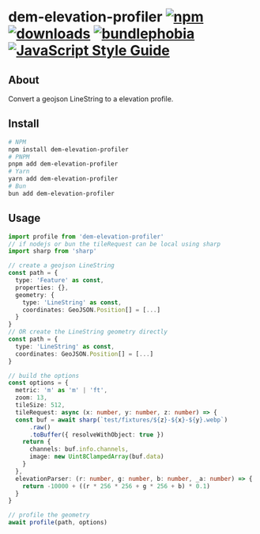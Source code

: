 # dem-elevation-profiler [![npm][npm-image]][npm-url] [![downloads][downloads-image]][downloads-url] [![bundlephobia][bundlephobia-image]][bundlephobia-url] [![JavaScript Style Guide](https://img.shields.io/badge/code_style-standard-brightgreen.svg)](https://standardjs.com)

[npm-image]: https://img.shields.io/npm/v/dem-elevation-profiler.svg
[npm-url]: https://npmjs.org/package/dem-elevation-profiler
[bundlephobia-image]: https://img.shields.io/bundlephobia/minzip/dem-elevation-profiler.svg
[bundlephobia-url]: https://bundlephobia.com/package/dem-elevation-profiler
[downloads-image]: https://img.shields.io/npm/dm/dem-elevation-profiler.svg
[downloads-url]: https://www.npmjs.com/package/dem-elevation-profiler

## About

Convert a geojson LineString to a elevation profile.

## Install

```bash
# NPM
npm install dem-elevation-profiler
# PNPM
pnpm add dem-elevation-profiler
# Yarn
yarn add dem-elevation-profiler
# Bun
bun add dem-elevation-profiler
```

## Usage

```ts
import profile from 'dem-elevation-profiler'
// if nodejs or bun the tileRequest can be local using sharp
import sharp from 'sharp'

// create a geojson LineString
const path = {
  type: 'Feature' as const,
  properties: {},
  geometry: {
    type: 'LineString' as const,
    coordinates: GeoJSON.Position[] = [...]
  }
}
// OR create the LineString geometry directly
const path = {
  type: 'LineString' as const,
  coordinates: GeoJSON.Position[] = [...]
}

// build the options
const options = {
  metric: 'm' as 'm' | 'ft',
  zoom: 13,
  tileSize: 512,
  tileRequest: async (x: number, y: number, z: number) => {
  const buf = await sharp(`test/fixtures/${z}-${x}-${y}.webp`)
      .raw()
      .toBuffer({ resolveWithObject: true })
    return {
      channels: buf.info.channels,
      image: new Uint8ClampedArray(buf.data)
    }
  },
  elevationParser: (r: number, g: number, b: number, _a: number) => {
    return -10000 + ((r * 256 * 256 + g * 256 + b) * 0.1)
  }
}

// profile the geometry
await profile(path, options)
```
